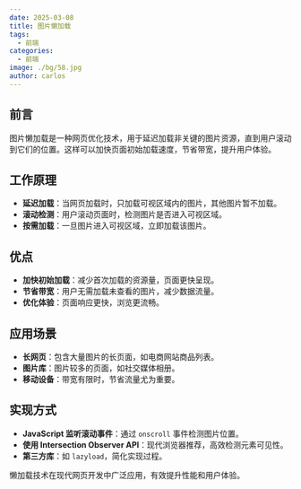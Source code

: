 ```yaml
---
date: 2025-03-08
title: 图片懒加载
tags:
  - 前端
categories:
  - 前端
image: ./bg/58.jpg
author: carlos
---
```


## 前言

图片懒加载是一种网页优化技术，用于延迟加载非关键的图片资源，直到用户滚动到它们的位置。这样可以加快页面初始加载速度，节省带宽，提升用户体验。

## 工作原理

- **延迟加载**：当网页加载时，只加载可视区域内的图片，其他图片暂不加载。
- **滚动检测**：用户滚动页面时，检测图片是否进入可视区域。
- **按需加载**：一旦图片进入可视区域，立即加载该图片。

## 优点

- **加快初始加载**：减少首次加载的资源量，页面更快呈现。
- **节省带宽**：用户无需加载未查看的图片，减少数据流量。
- **优化体验**：页面响应更快，浏览更流畅。

## 应用场景

- **长网页**：包含大量图片的长页面，如电商网站商品列表。
- **图片库**：图片较多的页面，如社交媒体相册。
- **移动设备**：带宽有限时，节省流量尤为重要。

## 实现方式

- **JavaScript 监听滚动事件**：通过 `onscroll` 事件检测图片位置。
- **使用 Intersection Observer API**：现代浏览器推荐，高效检测元素可见性。
- **第三方库**：如 `lazyload`，简化实现过程。

懒加载技术在现代网页开发中广泛应用，有效提升性能和用户体验。
